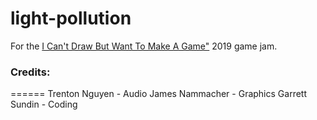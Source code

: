 # light-pollution
For the [I Can't Draw But Want To Make A Game"](https://itch.io/jam/icantdraw) 2019 game jam.


### Credits:
======
Trenton Nguyen - Audio
James Nammacher - Graphics
Garrett Sundin - Coding
